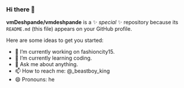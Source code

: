 ### Hi there 👋


**vmDeshpande/vmdeshpande** is a ✨ _special_ ✨ repository because its `README.md` (this file) appears on your GitHub profile.

Here are some ideas to get you started:

- 🔭 I’m currently working on fashioncity15.
- 🌱 I’m currently learning coding.
- 💬 Ask me about anything.
- 📫 How to reach me: @_beastboy_king
- 😄 Pronouns: he

